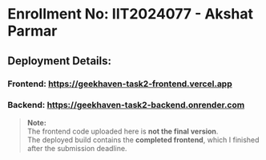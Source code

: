 
# Enrollment No: IIT2024077 - Akshat Parmar
## Deployment Details:

### Frontend: https://geekhaven-task2-frontend.vercel.app
### Backend: https://geekhaven-task2-backend.onrender.com


> **Note:**  
> The frontend code uploaded here is **not the final version**.  
> The deployed build contains the **completed frontend**, which I finished after the submission deadline.
